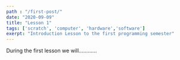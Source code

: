```yaml
---
path : "/first-post/"
date: "2020-09-09"
title: "Lesson 1"
tags: ['scratch', 'computer', 'hardware','software']
exerpt: "Introduction Lesson to the first programming semester"
---
```


During the first lesson we will............